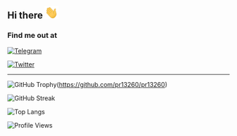 ## Hi there <img src="https://raw.githubusercontent.com/ABSphreak/ABSphreak/master/gifs/Hi.gif" width="30px">

### Find me out at
[![Telegram](https://img.shields.io/badge/telegram-1b77FF.svg?style=for-the-badge&logo=telegram)](https://t.me/DukhDardVedna)
<!--[![Email](https://img.shields.io/badge/Gmail-D14836?style=for-the-badge&logo=gmail&logoColor=white)](mailto:hero@udemies.com)-->
[![Twitter](https://img.shields.io/badge/Twitter-1DA1F2?style=for-the-badge&logo=twitter&logoColor=white)](https://twitter.com/h4ck3rhero)

<hr>

<!--
![Github Stats](https://github-readme-stats.vercel.app/api?username=pr13260&show_icons=true&title_color=fff&icon_color=79ff97&text_color=9f9f9f&bg_color=151515)
-->
![GitHub Trophy](https://github-profile-trophy.vercel.app/?username=pr13260&theme=monokai)(https://github.com/pr13260/pr13260)

![GitHub Streak](https://github-readme-streak-stats.herokuapp.com?user=pr13260&theme=tokyonight&hide_border=true&date_format=M%20j%5B%2C%20Y%5D)

![Top Langs](https://github-readme-stats.vercel.app/api/top-langs/?username=pr13260&layout=compact&theme=tokyonight)

![Profile Views](https://hits.seeyoufarm.com/api/count/incr/badge.svg?url=https://github.com/pr13260/&title=Profile%20Views)
